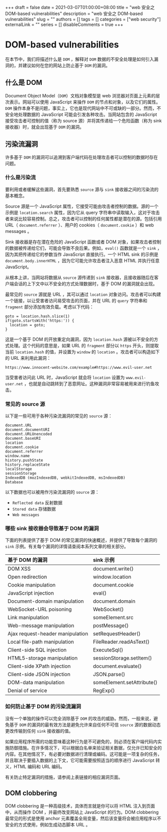 +++
draft = false
date = 2021-03-07T01:00:00+08:00
title = "web 安全之 DOM-based vulnerabilities"
description = "web 安全之 DOM-based vulnerabilities"
slug = ""
authors = []
tags = []
categories = ["web security"]
externalLink = ""
series = []
disableComments = true
+++

# DOM-based vulnerabilities

在本节中，我们将描述什么是 `DOM` ，解释对 `DOM` 数据的不安全处理是如何引入漏洞的，并建议如何在您的网站上防止基于 `DOM` 的漏洞。


## 什么是 DOM

Document Object Model（`DOM`）文档对象模型是 web 浏览器对页面上元素的层次表示。网站可以使用 JavaScript 来操作 `DOM` 的节点和对象，以及它们的属性。`DOM` 操作本身不是问题，事实上，它也是现代网站中不可或缺的一部分。然而，不安全地处理数据的 JavaScript 可能会引发各种攻击。当网站包含的 JavaScript 接受攻击者可控制的值（称为 source 源）并将其传递给一个危险函数（称为 sink 接收器）时，就会出现基于 `DOM` 的漏洞。


## 污染流漏洞

许多基于 `DOM` 的漏洞可以追溯到客户端代码在处理攻击者可以控制的数据时存在问题。


### 什么是污染流

要利用或者缓解这些漏洞，首先要熟悉 `source` 源与 `sink` 接收器之间的污染流的基本概念。

Source 源是一个 JavaScript 属性，它接受可能由攻击者控制的数据。源的一个示例是 `location.search` 属性，因为它从 query 字符串中读取输入，这对于攻击者来说比较容易控制。总之，攻击者可以控制的任何属性都是潜在的源。包括引用 URL（ `document.referrer` ）、用户的 cookies（ `document.cookie` ）和 web messages 。

Sink 接收器是存在潜在危险的 JavaScript 函数或者 DOM 对象，如果攻击者控制的数据被传递给它们，可能会导致不良后果。例如，`eval()` 函数就是一个 `sink` ，因为其把传递给它的参数当作 JavaScript 直接执行。一个 HTML sink 的示例是 `document.body.innerHTML` ，因为它可能允许攻击者注入恶意 HTML 并执行任意 JavaScript。

从根本上讲，当网站将数据从 `source` 源传递到 `sink` 接收器，且接收器随后在客户端会话的上下文中以不安全的方式处理数据时，基于 DOM 的漏洞就会出现。

最常见的 `source` 源就是 URL ，其可以通过 `location` 对象访问。攻击者可以构建一个链接，以让受害者访问易受攻击的页面，并在 URL 的 `query` 字符串和 `fragment` 部分添加有效负载。考虑以下代码：
```
goto = location.hash.slice(1)
if(goto.startsWith('https:')) {
  location = goto;
}
```

这是一个基于 DOM 的开放重定向漏洞，因为 `location.hash` 源被以不安全的方式处理。这个代码的意思是，如果 URL 的 `fragment` 部分以 `https` 开头，则提取当前 `location.hash` 的值，并设置为 `window` 的 `location` 。攻击者可以构造如下的 URL 来利用此漏洞：
```
https://www.innocent-website.com/example#https://www.evil-user.net
```

当受害者访问此 URL 时，JavaScript 就会将 `location` 设置为 `www.evil-user.net` ，也就是自动跳转到了恶意网址。这种漏洞非常容易被用来进行钓鱼攻击。


### 常见的 source 源

以下是一些可用于各种污染流漏洞的常见的 `source` 源：
```
document.URL
document.documentURI
document.URLUnencoded
document.baseURI
location
document.cookie
document.referrer
window.name
history.pushState
history.replaceState
localStorage
sessionStorage
IndexedDB (mozIndexedDB, webkitIndexedDB, msIndexedDB)
Database
```

以下数据也可以被用作污染流漏洞的 `source` 源：
- `Reflected data` 反射数据
- `Stored data` 存储数据
- `Web messages`


### 哪些 sink 接收器会导致基于 DOM 的漏洞

下面的列表提供了基于 DOM 的常见漏洞的快速概述，并提供了导致每个漏洞的 `sink` 示例。有关每个漏洞的详情请查阅本系列文章的相关部分。

| 基于 DOM 的漏洞 | sink 示例 |
| :---    |  :--- |
| DOM XSS	| document.write() |
| Open redirection 	| window.location |
| Cookie manipulation | 	document.cookie |
| JavaScript injection	| eval() |
| Document-domain manipulation | 	document.domain |
| WebSocket-URL poisoning	| WebSocket() |
| Link manipulation	| someElement.src |
| Web-message manipulation	| postMessage() |
| Ajax request-header manipulation	| setRequestHeader() |
| Local file-path manipulation	| FileReader.readAsText() |
| Client-side SQL injection	| ExecuteSql() |
| HTML5-storage manipulation	| sessionStorage.setItem() |
| Client-side XPath injection	| document.evaluate() |
| Client-side JSON injection	| JSON.parse() |
| DOM-data manipulation	| someElement.setAttribute() |
| Denial of service	| RegExp() |


### 如何防止基于 DOM 的污染流漏洞

没有一个单独的操作可以完全消除基于 `DOM` 的攻击的威胁。然而，一般来说，避免基于 `DOM` 的漏洞的最有效方法是避免允许来自任何不可信 `source` 源的数据动态更改传输到任何 `sink` 接收器的值。

如果应用程序所需的功能意味着这种行为是不可避免的，则必须在客户端代码内实施防御措施。在许多情况下，可以根据白名单来验证相关数据，仅允许已知安全的内容。在其他情况下，有必要对数据进行清理或编码。这可能是一项复杂的任务，并且取决于要插入数据的上下文，它可能需要按照适当的顺序进行 JavaScript 转义，HTML 编码和 URL 编码。

有关防止特定漏洞的措施，请参阅上表链接的相应漏洞页面。


## DOM clobbering

DOM clobbering 是一种高级技术，具体而言就是你可以将 HTML 注入到页面中，从而操作 DOM ，并最终改变网站上 JavaScript 的行为。DOM clobbering 最常见的形式是使用 anchor 元素覆盖全局变量，然后该变量将会被应用程序以不安全的方式使用，例如生成动态脚本 URL 。

